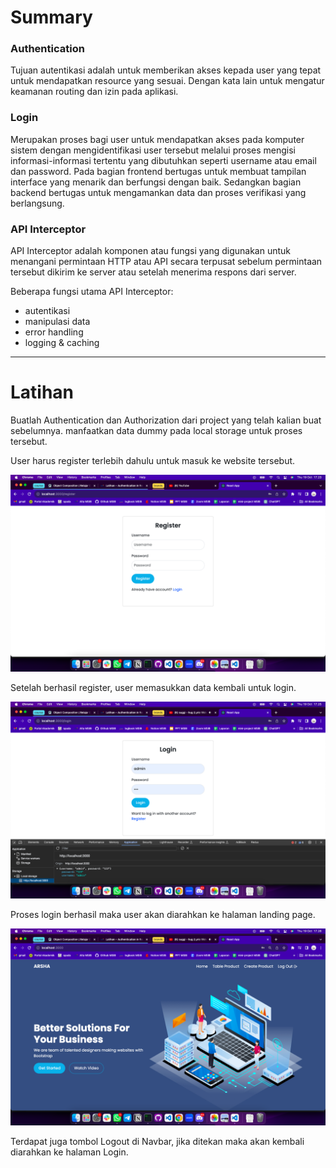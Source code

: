 # Summary

### Authentication

Tujuan autentikasi adalah untuk memberikan akses kepada user yang tepat untuk mendapatkan resource yang sesuai. Dengan kata lain untuk mengatur keamanan routing dan izin pada aplikasi.

### Login

Merupakan proses bagi user untuk mendapatkan akses pada komputer sistem dengan mengidentifikasi user tersebut melalui proses mengisi informasi-informasi tertentu yang dibutuhkan seperti username atau email dan password. Pada bagian frontend bertugas untuk membuat tampilan interface yang menarik dan berfungsi dengan baik. Sedangkan bagian backend bertugas untuk mengamankan data dan proses verifikasi yang berlangsung.

### API Interceptor

API Interceptor adalah komponen atau fungsi yang digunakan untuk menangani permintaan HTTP atau API secara terpusat sebelum permintaan tersebut dikirim ke server atau setelah menerima respons dari server.

Beberapa fungsi utama API Interceptor:

- autentikasi
- manipulasi data
- error handling
- logging & caching

---

# Latihan

Buatlah Authentication dan Authorization dari project yang telah kalian buat sebelumnya. manfaatkan data dummy pada local storage untuk proses tersebut.

User harus register terlebih dahulu untuk masuk ke website tersebut.

![register](./screenshots/register.png)

Setelah berhasil register, user memasukkan data kembali untuk login.

![login](./screenshots/login.png)

Proses login berhasil maka user akan diarahkan ke halaman landing page.

![home](./screenshots/home.png)

Terdapat juga tombol Logout di Navbar, jika ditekan maka akan kembali diarahkan ke halaman Login.

